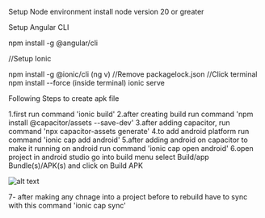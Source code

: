 Setup Node environment 
 install node version 20 or greater

Setup Angular CLI

npm install -g @angular/cli

//Setup Ionic 

npm install -g @ionic/cli
(ng v)
//Remove packagelock.json
//Click terminal
npm install --force (inside terminal)
ionic serve

Following Steps to create apk file

1.first run command 'ionic build'
2.after creating build run command 'npm install @capacitor/assets --save-dev'
3.after adding capacitor, run command 'npx capacitor-assets generate'
4.to add android platform run command 'ionic cap add android'
5.after adding android on capacitor to make it running on android run command 'ionic cap open android'
6.open project in android studio go into build menu select Build/app Bundle(s)/APK(s) and click on Build APK

![alt text](image.png)

7- after making any chnage into a project before to rebuild have to sync with this command 'ionic cap sync'
